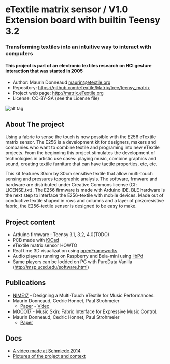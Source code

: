 # eTextile matrix sensor / V1.0 Extension board with builtin Teensy 3.2
### Transforming textiles into an intuitive way to interact with computers
#### This project is part of an electronic textiles research on HCI gesture interaction that was started in 2005

- Author: Maurin Donneaud <maurin@etextile.org>
- Repository: https://github.com/eTextile/Matrix/tree/teensy_matrix
- Project web page: http://matrix.eTextile.org
- License: CC-BY-SA (see the License file)

![alt tag](https://farm6.staticflickr.com/5572/30306414062_22bba76566_z_d.jpg)

## About The project
Using a fabric to sense the touch is now possible with the E256 eTextile matrix sensor.
The E256 is a development kit for designers, makers and companies who want to combine textile and programing into new eTextile projects. From the beginning this project stimulates the development of technologies in artistic use cases: playing music, combine graphics and sound, creating textile furniture that can have tactile properties, etc, etc.

This kit features 30cm by 30cm sensitive textile that allow multi-touch sensing and pressures topographic analysis.
The software, frmware and hardware are distributed under Creative Commons license (Cf: LICENSE.txt). The E256 firmware is made with Arduino IDE. BLE hardware is the next step to interface the E256-textile with mobile devices. Made out of conductive textile shaped in rows and columns and a layer of piezoresistive fabric, the E256-textile sensor is designed to be easy to make.

## Project content
- Arduino firmware : Teensy 3.1, 3.2, 4.0(TODO)
- PCB made with [KiCad](https://kicad-pcb.org/)
- eTextile matrix sensor HOWTO
- Real time 3D visualization using [openFrameworks](https://www.openframeworks.cc/)
- Audio players running on Raspberry and Bela-mini using [libPd](https://github.com/libpd)
- Same players can be lodded on PC with PureData Vanilla (http://msp.ucsd.edu/software.html)

## Publications
- [NIME17](http://www.nime2017.org/) - Designing a Multi-Touch eTextile for Music Performances.
- Maurin Donneaud, Cedric Honnet, Paul Strohmeier
  - [Paper](https://etextile.github.io/resistiveMatrix/publications/NIME17-eTextile.pdf) - [Video](https://vimeo.com/217690743)
- [MOCO17](http://moco17.movementcomputing.org/) - Music Skin: Fabric Interface for Expressive Music Control.
- Maurin Donneaud, Cedric Honnet, Paul Strohmeier
  - [Paper](https://etextile.github.io/resistiveMatrix/publications/MOCO17-MusicSkin.pdf)

## Docs
- [A video made at Schmiede 2014](http://www.kobakant.at/DIY/?p=4305/)
- [Pictures of the project and context](https://www.flickr.com/photos/maurin/albums/72157673740361510)

